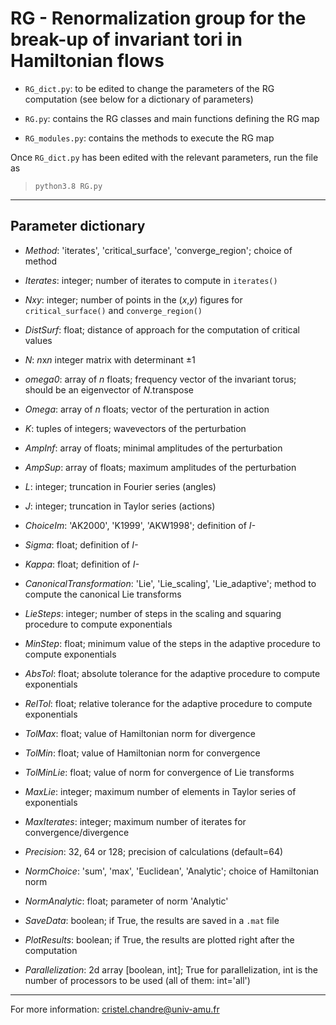 # RG - Renormalization group for the break-up of invariant tori in Hamiltonian flows

- `RG_dict.py`: to be edited to change the parameters of the RG computation (see below for a dictionary of parameters)

- `RG.py`: contains the RG classes and main functions defining the RG map

- `RG_modules.py`: contains the methods to execute the RG map

Once `RG_dict.py` has been edited with the relevant parameters, run the file as 
> `python3.8 RG.py`

___
##  Parameter dictionary

- *Method*: 'iterates', 'critical_surface', 'converge_region'; choice of method
- *Iterates*: integer; number of iterates to compute in `iterates()`
- *Nxy*: integer; number of points in the (*x*,*y*) figures for `critical_surface()` and `converge_region()`
- *DistSurf*: float; distance of approach for the computation of critical values

- *N*: *n*x*n* integer matrix with determinant ±1
- *omega0*: array of *n* floats; frequency vector of the invariant torus; should be an eigenvector of *N*.transpose 
- *Omega*: array of *n* floats; vector of the perturation in action
- *K*: tuples of integers; wavevectors of the perturbation 
- *AmpInf*: array of floats; minimal amplitudes of the perturbation 
- *AmpSup*: array of floats; maximum amplitudes of the perturbation

- *L*: integer; truncation in Fourier series (angles) 
- *J*: integer; truncation in Taylor series  (actions) 

- *ChoiceIm*: 'AK2000', 'K1999', 'AKW1998'; definition of *I-* 
- *Sigma*: float; definition of *I-*
- *Kappa*: float; definition of *I-*

- *CanonicalTransformation*: 'Lie', 'Lie_scaling', 'Lie_adaptive'; method to compute the canonical Lie transforms 
- *LieSteps*: integer; number of steps in the scaling and squaring procedure to compute exponentials 
- *MinStep*: float; minimum value of the steps in the adaptive procedure to compute exponentials 
- *AbsTol*: float; absolute tolerance for the adaptive procedure to compute exponentials 
- *RelTol*: float; relative tolerance for the adaptive procedure to compute exponentials

- *TolMax*: float; value of Hamiltonian norm for divergence
- *TolMin*: float; value of Hamiltonian norm for convergence 
- *TolMinLie*: float; value of norm for convergence of Lie transforms 
- *MaxLie*: integer; maximum number of elements in Taylor series of exponentials
- *MaxIterates*: integer; maximum number of iterates for convergence/divergence 

- *Precision*: 32, 64 or 128; precision of calculations (default=64)
- *NormChoice*: 'sum', 'max', 'Euclidean', 'Analytic'; choice of Hamiltonian norm 
- *NormAnalytic*: float; parameter of norm 'Analytic'

- *SaveData*: boolean; if True, the results are saved in a `.mat` file 
- *PlotResults*: boolean; if True, the results are plotted right after the computation
- *Parallelization*: 2d array [boolean, int]; True for parallelization, int is the number of processors to be used (all of them: int='all')

---
For more information: <cristel.chandre@univ-amu.fr>
